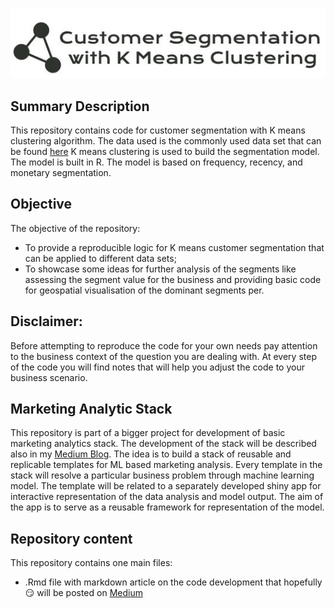 
![image info](./images/Rep_logo.JPG)




## Summary Description

This repository contains code for customer segmentation with K means clustering algorithm.
The data used is the commonly used data set that can be found [here](https://www.kaggle.com/carrie1/ecommerce-data)
K means clustering is used to build the segmentation model. The model is built in R.
The model is based on frequency, recency, and monetary segmentation.

## Objective

The objective of the repository:
-	To provide a reproducible logic for K means customer segmentation that can be applied to different data sets;
-	To showcase some ideas for further analysis of the segments like assessing the segment value for the business and providing basic code for geospatial visualisation of the dominant segments per.

## Disclaimer:

Before attempting to reproduce the code for your own needs pay attention to the business context of the question you are dealing with. At every step of the code you will find notes that will help you adjust the code to your business scenario.

## Marketing Analytic Stack

This repository is part of a bigger project for development of basic marketing analytics stack. The development of the stack will be described also in my [Medium Blog](https://medium.com/@dessi.georgieva8).
The idea is to build a stack of reusable and replicable templates for ML based marketing analysis. Every template in the stack will resolve a particular business problem through machine learning model. The template will be related to a separately developed shiny app for interactive representation of the data analysis and model output. The aim of the app is to serve as a reusable framework for representation of the model.

## Repository content

This repository contains one main files:
-	.Rmd file with markdown article on the code development that hopefully 😏 will be posted on [Medium](https://medium.com/@dessi.georgieva8)
